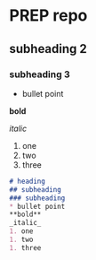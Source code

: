 # PREP repo

## subheading 2

### subheading 3

* bullet point

**bold**

_italic_

1. one
1. two
1. three

```md
# heading
## subheading
### subheading
* bullet point
**bold**
_italic_
1. one
1. two
1. three
```

